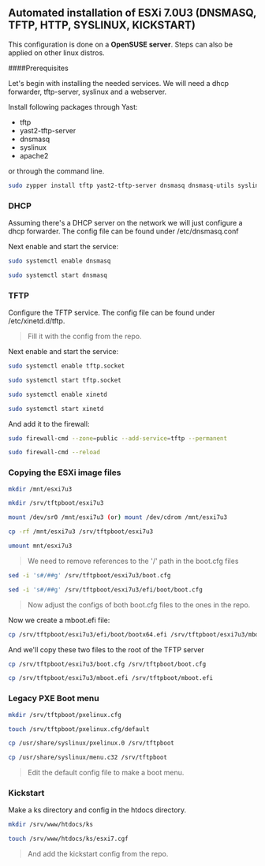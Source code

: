 ## Automated installation of ESXi 7.0U3 (DNSMASQ, TFTP, HTTP, SYSLINUX, KICKSTART)
This configuration is done on a **OpenSUSE server**. Steps can also be applied on other linux distros.

####Prerequisites

Let's begin with installing the needed services. We will need a dhcp forwarder, tftp-server, syslinux and a webserver.

Install following packages through Yast:
- tftp
- yast2-tftp-server
- dnsmasq
- syslinux
- apache2

or through the command line.
```bash
sudo zypper install tftp yast2-tftp-server dnsmasq dnsmasq-utils syslinux apache2 -y
```

### DHCP
Assuming there's a DHCP server on the network we will just configure a dhcp forwarder. The config file can be found under /etc/dnsmasq.conf

Next enable and start the service:
```bash
sudo systemctl enable dnsmasq
```
```bash
sudo systemctl start dnsmasq
```

### TFTP
Configure the TFTP service. The config file can be found under /etc/xinetd.d/tftp.
>Fill it with the config from the repo.

Next enable and start the service:
```bash
sudo systemctl enable tftp.socket
```
```bash
sudo systemctl start tftp.socket
```
```bash
sudo systemctl enable xinetd
```
```bash
sudo systemctl start xinetd
```
And add it to the firewall:
```bash
sudo firewall-cmd --zone=public --add-service=tftp --permanent
```
```bash
sudo firewall-cmd --reload
```

### Copying the ESXi image files

```bash
mkdir /mnt/esxi7u3
```
```bash
mkdir /srv/tftpboot/esxi7u3
```
```bash
mount /dev/sr0 /mnt/esxi7u3 (or) mount /dev/cdrom /mnt/esxi7u3 
```
```bash
cp -rf /mnt/esxi7u3 /srv/tftpboot/esxi7u3
```
```bash
umount mnt/esxi7u3
```
>We need to remove references to the '/' path in the boot.cfg files
```bash
sed -i 's#/##g' /srv/tftpboot/esxi7u3/boot.cfg
```
```bash
sed -i 's#/##g' /srv/tftpboot/esxi7u3/efi/boot/boot.cfg
```

>Now adjust the configs of both boot.cfg files to the ones in the repo.

Now we create a mboot.efi file:
```bash
cp /srv/tftpboot/esxi7u3/efi/boot/bootx64.efi /srv/tftpboot/esxi7u3/mboot.efi
```
And we'll copy these two files to the root of the TFTP server
```bash
cp /srv/tftpboot/esxi7u3/boot.cfg /srv/tftpboot/boot.cfg
```
```bash 
cp /srv/tftpboot/esxi7u3/mboot.efi /srv/tftpboot/mboot.efi
```

### Legacy PXE Boot menu
```bash
mkdir /srv/tftpboot/pxelinux.cfg
```
```bash
touch /srv/tftpboot/pxelinux.cfg/default
```
```bash
cp /usr/share/syslinux/pxelinux.0 /srv/tftpboot
```
```bash
cp /usr/share/syslinux/menu.c32 /srv/tftpboot
```
>Edit the default config file to make a boot menu.

### Kickstart
Make a ks directory and config in the htdocs directory.
```bash
mkdir /srv/www/htdocs/ks
```
```bash
touch /srv/www/htdocs/ks/esxi7.cgf
```
>And add the kickstart config from the repo.
